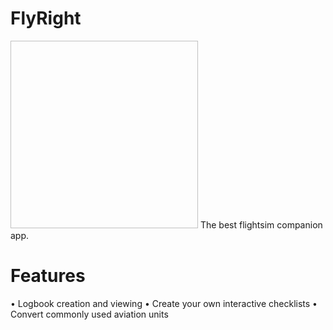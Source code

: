 # FlyRight
<img href="https://github.com/user-attachments/assets/efb0dced-ba7a-4537-ab57-0dc7c8951a30" width=300 height=300 />
The best flightsim companion app.

# Features
• Logbook creation and viewing
• Create your own interactive checklists
• Convert commonly used aviation units
